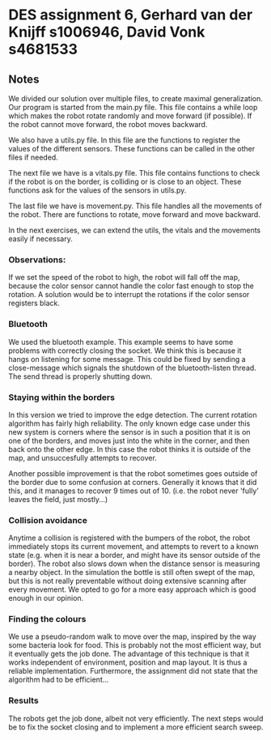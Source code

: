# DES assignment 6,  Gerhard van der Knijff s1006946, David Vonk s4681533

## Notes 

We divided our solution over multiple files, to create maximal generalization.
Our program is started from the main.py file. This file contains a while loop which 
makes the robot rotate randomly and move forward (if possible). If the robot cannot move forward,
the robot moves backward.

We also have a utils.py file. In this file are the functions to register the values of the different
sensors. These functions can be called in the other files if needed. 

The next file we have is a vitals.py file. This file contains functions to check if the robot
is on the border, is colliding or is close to an object. These functions ask for the values of the
sensors in utils.py.

The last file we have is movement.py. This file handles all the movements of the robot. There 
are functions to rotate, move forward and move backward. 

In the next exercises, we can extend the utils, the vitals and the movements easily if necessary.

### Observations:
If we set the speed of the robot to high, the robot will fall off the map, because the color
sensor cannot handle the color fast enough to stop the rotation. A solution would be to 
interrupt the rotations if the color sensor registers black.  

### Bluetooth
We used the bluetooth example. This example seems to have some problems with correctly closing the socket. We think this is because it hangs on listening for some message. This could be fixed by sending a close-message which signals the shutdown of the bluetooth-listen thread. The send thread is properly shutting down.

### Staying within the borders
In this version we tried to improve the edge detection. The current rotation algorithm has fairly high reliability. The only known edge case under this new system is corners where the sensor is in such a position that it is on one of the borders, and moves just into the white in the corner, and then back onto the other edge. In this case the robot thinks it is outside of the map, and unsuccesfully attempts to recover.

Another possible improvement is that the robot sometimes goes outside of the border due to some confusion at corners. Generally it knows that it did this, and it manages to recover 9 times out of 10. (i.e. the robot never 'fully' leaves the field, just mostly...)

### Collision avoidance
Anytime a collision is registered with the bumpers of the robot, the robot immediately stops its current movement, and attempts to revert to a known state (e.g. when it is near a border, and might have its sensor outside of the border). The robot also slows down when the distance sensor is measuring a nearby object. In the simulation the bottle is still often swept of the map, but this is not really preventable without doing extensive scanning after every movement. We opted to go for a more easy approach which is good enough in our opinion.

### Finding the colours 
We use a pseudo-random walk to move over the map, inspired by the way some bacteria look for food. This is probably not the most efficient way, but it eventually gets the job done. The advantage of this technique is that it works independent of environment, position and map layout. It is thus a reliable implementation. Furthermore, the assignment did not state that the algorithm had to be efficient...

### Results
The robots get the job done, albeit not very efficiently. The next steps would be to fix the socket closing and to implement a more efficient search sweep.

